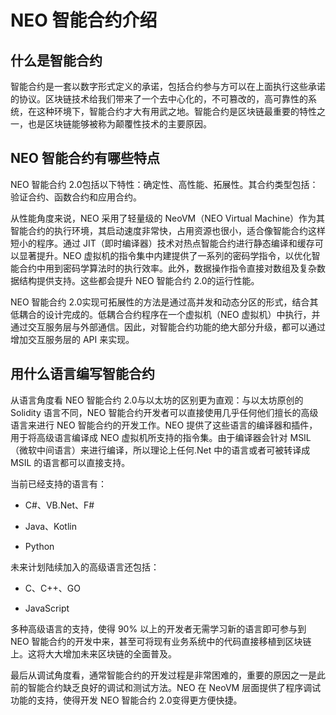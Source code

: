 # NEO 智能合约介绍                                                                  

## 什么是智能合约

智能合约是一套以数字形式定义的承诺，包括合约参与方可以在上面执行这些承诺的协议。区块链技术给我们带来了一个去中心化的，不可篡改的，高可靠性的系统，在这种环境下，智能合约才大有用武之地。智能合约是区块链最重要的特性之一，也是区块链能够被称为颠覆性技术的主要原因。

## NEO 智能合约有哪些特点

NEO 智能合约 2.0包括以下特性：确定性、高性能、拓展性。其合约类型包括：验证合约、函数合约和应用合约。

从性能角度来说，NEO 采用了轻量级的 NeoVM（NEO Virtual Machine）作为其智能合约的执行环境，其启动速度非常快，占用资源也很小，适合像智能合约这样短小的程序。通过 JIT（即时编译器）技术对热点智能合约进行静态编译和缓存可以显著提升。NEO 虚拟机的指令集中内建提供了一系列的密码学指令，以优化智能合约中用到密码学算法时的执行效率。此外，数据操作指令直接对数组及复杂数据结构提供支持。这些都会提升 NEO 智能合约 2.0的运行性能。

NEO 智能合约 2.0实现可拓展性的方法是通过高并发和动态分区的形式，结合其低耦合的设计完成的。低耦合合约程序在一个虚拟机（NEO 虚拟机）中执行，并通过交互服务层与外部通信。因此，对智能合约功能的绝大部分升级，都可以通过增加交互服务层的 API 来实现。 

## 用什么语言编写智能合约

从语言角度看 NEO 智能合约 2.0与以太坊的区别更为直观：与以太坊原创的 Solidity 语言不同，NEO 智能合约开发者可以直接使用几乎任何他们擅长的高级语言来进行 NEO 智能合约的开发工作。NEO 提供了这些语言的编译器和插件，用于将高级语言编译成 NEO 虚拟机所支持的指令集。由于编译器会针对 MSIL（微软中间语言）来进行编译，所以理论上任何.Net 中的语言或者可被转译成 MSIL 的语言都可以直接支持。

当前已经支持的语言有：

- C#、VB.Net、F#

- Java、Kotlin
- Python

未来计划陆续加入的高级语言还包括：

- C、C++、GO 

- JavaScript 


多种高级语言的支持，使得 90% 以上的开发者无需学习新的语言即可参与到 NEO 智能合约的开发中来，甚至可将现有业务系统中的代码直接移植到区块链上。这将大大增加未来区块链的全面普及。

最后从调试角度看，通常智能合约的开发过程是非常困难的，重要的原因之一是此前的智能合约缺乏良好的调试和测试方法。NEO 在 NeoVM 层面提供了程序调试功能的支持，使得开发 NEO 智能合约 2.0变得更方便快捷。
